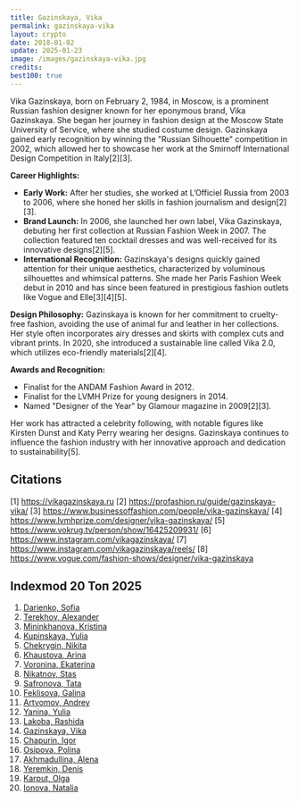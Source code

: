 ```yaml
---
title: Gazinskaya, Vika
permalink: gazinskaya-vika
layout: crypto
date: 2018-01-02
update: 2025-01-23
image: /images/gazinskaya-vika.jpg
credits:
best100: true
---
```


Vika Gazinskaya, born on February 2, 1984, in Moscow, is a prominent Russian fashion designer known for her eponymous brand, Vika Gazinskaya. She began her journey in fashion design at the Moscow State University of Service, where she studied costume design. Gazinskaya gained early recognition by winning the "Russian Silhouette" competition in 2002, which allowed her to showcase her work at the Smirnoff International Design Competition in Italy[2][3].

**Career Highlights:**
- **Early Work:** After her studies, she worked at L’Officiel Russia from 2003 to 2006, where she honed her skills in fashion journalism and design[2][3].
- **Brand Launch:** In 2006, she launched her own label, Vika Gazinskaya, debuting her first collection at Russian Fashion Week in 2007. The collection featured ten cocktail dresses and was well-received for its innovative designs[2][5].
- **International Recognition:** Gazinskaya's designs quickly gained attention for their unique aesthetics, characterized by voluminous silhouettes and whimsical patterns. She made her Paris Fashion Week debut in 2010 and has since been featured in prestigious fashion outlets like Vogue and Elle[3][4][5].

**Design Philosophy:**
Gazinskaya is known for her commitment to cruelty-free fashion, avoiding the use of animal fur and leather in her collections. Her style often incorporates airy dresses and skirts with complex cuts and vibrant prints. In 2020, she introduced a sustainable line called Vika 2.0, which utilizes eco-friendly materials[2][4].

**Awards and Recognition:**
- Finalist for the ANDAM Fashion Award in 2012.
- Finalist for the LVMH Prize for young designers in 2014.
- Named "Designer of the Year" by Glamour magazine in 2009[2][3].

Her work has attracted a celebrity following, with notable figures like Kirsten Dunst and Katy Perry wearing her designs. Gazinskaya continues to influence the fashion industry with her innovative approach and dedication to sustainability[5].

## Citations

[1] https://vikagazinskaya.ru
[2] https://profashion.ru/guide/gazinskaya-vika/
[3] https://www.businessoffashion.com/people/vika-gazinskaya/
[4] https://www.lvmhprize.com/designer/vika-gazinskaya/
[5] https://www.vokrug.tv/person/show/16425209931/
[6] https://www.instagram.com/vikagazinskaya/
[7] https://www.instagram.com/vikagazinskaya/reels/
[8] https://www.vogue.com/fashion-shows/designer/vika-gazinskaya

## Indexmod 20 Топ 2025

1. [Darienko, Sofia](darienko-sofia)  
2. [Terekhov, Alexander](terekhov-alexander)  
3. [Mininkhanova, Kristina](mininkhanova-kristina)  
4. [Kupinskaya, Yulia](kupinskaya-yulia)  
5. [Chekrygin, Nikita](chekrygin-nikita)  
6. [Khaustova, Arina](khaustova-arina)  
7. [Voronina, Ekaterina](voronina-ekaterina)  
8. [Nikatnov, Stas](nikatnov-stas)  
9. [Safronova, Tata](safronova-tata)  
10. [Feklisova, Galina](feklisova-galina)  
11. [Artyomov, Andrey](artyomov-andrey)  
12. [Yanina, Yulia](yanina-yulia)  
13. [Lakoba, Rashida](lakoba-rashida)  
14. [Gazinskaya, Vika](gazinskaya-vika)  
15. [Chapurin, Igor](chapurin-igor)  
16. [Osipova, Polina](osipova-polina)  
17. [Akhmadullina, Alena](akhmadullina-alena-designer)  
18. [Yeremkin, Denis](yeremkin-denis)  
19. [Karput, Olga](karput-olga)  
20. [Ionova, Natalia](ionova-natalia)  
